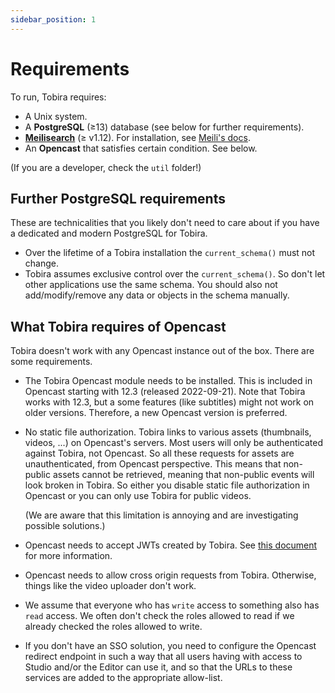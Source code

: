 ```yaml
---
sidebar_position: 1
---
```


# Requirements

To run, Tobira requires:

- A Unix system.
- A **PostgreSQL** (≥13) database (see below for further requirements).
- [**Meilisearch**](https://www.meilisearch.com/) (≥ v1.12). For installation, see [Meili's docs](https://docs.meilisearch.com/learn/getting_started/quick_start.html#step-1-setup-and-installation).
- An **Opencast** that satisfies certain condition. See below.


(If you are a developer, check the `util` folder!)

## Further PostgreSQL requirements

These are technicalities that you likely don't need to care about if you have a dedicated and modern PostgreSQL for Tobira.

- Over the lifetime of a Tobira installation the `current_schema()` must not change.
- Tobira assumes exclusive control over the `current_schema()`.
  So don't let other applications use the same schema.
  You should also not add/modify/remove any data or objects in the schema manually.

## What Tobira requires of Opencast

Tobira doesn't work with any Opencast instance out of the box.
There are some requirements.

- The Tobira Opencast module needs to be installed.
  This is included in Opencast starting with 12.3 (released 2022-09-21).
  Note that Tobira works with 12.3, but a some features (like subtitles) might not work on older versions.
  Therefore, a new Opencast version is preferred.

- No static file authorization.
  Tobira links to various assets (thumbnails, videos, ...) on Opencast's servers.
  Most users will only be authenticated against Tobira, not Opencast.
  So all these requests for assets are unauthenticated, from Opencast perspective.
  This means that non-public assets cannot be retrieved, meaning that non-public events will look broken in Tobira.
  So either you disable static file authorization in Opencast or you can only use Tobira for public videos.

  (We are aware that this limitation is annoying and are investigating possible solutions.)

- Opencast needs to accept JWTs created by Tobira.
  See [this document](./auth/jwt) for more information.

- Opencast needs to allow cross origin requests from Tobira.
  Otherwise, things like the video uploader don't work.

- We assume that everyone who has `write` access to something also has `read`
  access. We often don't check the roles allowed to read if we already checked
  the roles allowed to write.

- If you don't have an SSO solution, you need to configure the Opencast redirect endpoint in such a way that
  all users having with access to Studio and/or the Editor can use it, and so that the URLs to these services
  are added to the appropriate allow-list.
